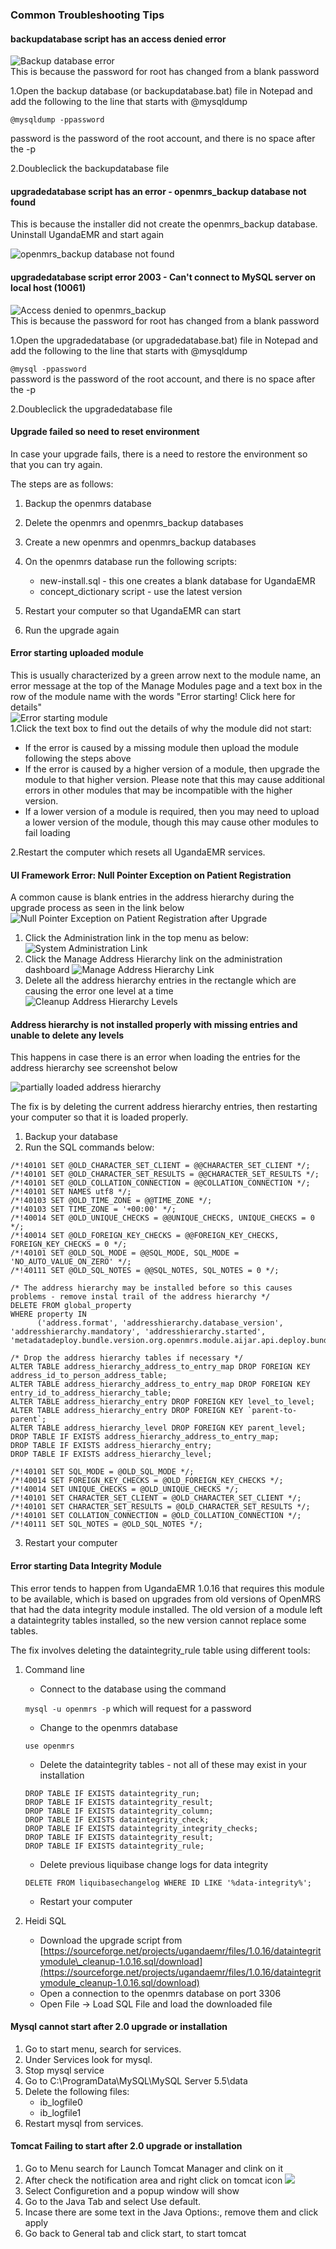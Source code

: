 ### Common Troubleshooting Tips

#### backupdatabase script has an access denied error

![Backup database error](/images/upgrade/upgrade_backup_database_error.png)  
This is because the password for root has changed from a blank password

1.Open the backup database \(or backupdatabase.bat\) file in Notepad and add the following to the line that starts with @mysqldump

`@mysqldump -ppassword`

password is the password of the root account, and there is no space after the -p

2.Doubleclick the backupdatabase file

#### upgradedatabase script has an error - openmrs\_backup database not found

This is because the installer did not create the openmrs\_backup database. Uninstall UgandaEMR and start again

![openmrs\_backup database not found](/images/upgrade/upgrade_error_openmrs_backup_not_found.png)

#### upgradedatabase script error 2003 - Can't connect to MySQL server on local host \(10061\)

![Access denied to openmrs\_backup](/images/upgrade/upgrade_access_denied_to_openmrs_backup.png)  
This is because the password for root has changed from a blank password

1.Open the upgradedatabase \(or upgradedatabase.bat\) file in Notepad and add the following to the line that starts with @mysqldump

`@mysql -ppassword`  
password is the password of the root account, and there is no space after the -p

2.Doubleclick the upgradedatabase file

#### Upgrade failed so need to reset environment

In case your upgrade fails, there is a need to restore the environment so that you can try again.

The steps are as follows:

1. Backup the openmrs database 
2. Delete the openmrs and openmrs\_backup databases
3. Create a new openmrs and openmrs\_backup databases
4. On the openmrs database run the following scripts:

   * new-install.sql - this one creates a blank database for UgandaEMR 
   * concept\_dictionary script - use the latest version  

5. Restart your computer so that UgandaEMR can start

6. Run the upgrade again

#### Error starting uploaded module

This is usually characterized by a green arrow next to the module name, an error message at the top of the Manage Modules page and a text box in the row of the module name with the words "Error starting! Click here for details"  
![Error starting module](/images/error_starting_module.png)  
1.Click the text box to find out the details of why the module did not start:

* If the error is caused by a missing module then upload the module following the steps above
* If the error is caused by a higher version of a module, then upgrade the module to that higher version. Please note that this may cause additional errors in other modules that may be incompatible with the higher version.
* If a lower version of a module is required, then you may need to upload a lower version of the module, though this may cause other modules to fail loading

2.Restart the computer which resets all UgandaEMR services.

#### UI Framework Error: Null Pointer Exception on Patient Registration

A common cause is blank entries in the address hierarchy during the upgrade process as seen in the link below  
![Null Pointer Exception on Patient Registration after Upgrade](/assets/upgrade_error_patient_reg_null_pointer.png)

1. Click the Administration link in the top menu as below:
   ![System Administration Link](/assets/upgrade_error_patient_reg_null_pointer_administration_link.png)
2. Click the Manage Address Hierarchy link on the administration dashboard
   ![Manage Address Hierarchy Link](/assets/manage_address_hierarchy_link.png)
3. Delete all the address hierarchy entries in the rectangle which are causing the error one level at a time 
   ![Cleanup Address Hierarchy Levels](/assets/cleanup_address_hierarchy_level.png)

#### Address hierarchy is not installed properly with missing entries and unable to delete any levels 
This happens in case there is an error when loading the entries for the address hierarchy see screenshot below 

![partially loaded address hierarchy](/assets/address_hierarchy_partially_loaded.jpeg)

The fix is by deleting the current address hierarchy entries, then restarting your computer so that it is loaded properly. 

1. Backup your database 
2. Run the SQL commands below: 

```
/*!40101 SET @OLD_CHARACTER_SET_CLIENT = @@CHARACTER_SET_CLIENT */;
/*!40101 SET @OLD_CHARACTER_SET_RESULTS = @@CHARACTER_SET_RESULTS */;
/*!40101 SET @OLD_COLLATION_CONNECTION = @@COLLATION_CONNECTION */;
/*!40101 SET NAMES utf8 */;
/*!40103 SET @OLD_TIME_ZONE = @@TIME_ZONE */;
/*!40103 SET TIME_ZONE = '+00:00' */;
/*!40014 SET @OLD_UNIQUE_CHECKS = @@UNIQUE_CHECKS, UNIQUE_CHECKS = 0 */;
/*!40014 SET @OLD_FOREIGN_KEY_CHECKS = @@FOREIGN_KEY_CHECKS, FOREIGN_KEY_CHECKS = 0 */;
/*!40101 SET @OLD_SQL_MODE = @@SQL_MODE, SQL_MODE = 'NO_AUTO_VALUE_ON_ZERO' */;
/*!40111 SET @OLD_SQL_NOTES = @@SQL_NOTES, SQL_NOTES = 0 */;

/* The address hierarchy may be installed before so this causes problems - remove instal trail of the address hierarchy */
DELETE FROM global_property
WHERE property IN
      ('address.format', 'addresshierarchy.database_version', 'addresshierarchy.mandatory', 'addresshierarchy.started', 'metadatadeploy.bundle.version.org.openmrs.module.aijar.api.deploy.bundle.UgandaAddressMetadataBundle');

/* Drop the address hierarchy tables if necessary */
ALTER TABLE address_hierarchy_address_to_entry_map DROP FOREIGN KEY address_id_to_person_address_table;
ALTER TABLE address_hierarchy_address_to_entry_map DROP FOREIGN KEY entry_id_to_address_hierarchy_table;
ALTER TABLE address_hierarchy_entry DROP FOREIGN KEY level_to_level;
ALTER TABLE address_hierarchy_entry DROP FOREIGN KEY `parent-to-parent`;
ALTER TABLE address_hierarchy_level DROP FOREIGN KEY parent_level;
DROP TABLE IF EXISTS address_hierarchy_address_to_entry_map;
DROP TABLE IF EXISTS address_hierarchy_entry;
DROP TABLE IF EXISTS address_hierarchy_level;

/*!40101 SET SQL_MODE = @OLD_SQL_MODE */;
/*!40014 SET FOREIGN_KEY_CHECKS = @OLD_FOREIGN_KEY_CHECKS */;
/*!40014 SET UNIQUE_CHECKS = @OLD_UNIQUE_CHECKS */;
/*!40101 SET CHARACTER_SET_CLIENT = @OLD_CHARACTER_SET_CLIENT */;
/*!40101 SET CHARACTER_SET_RESULTS = @OLD_CHARACTER_SET_RESULTS */;
/*!40101 SET COLLATION_CONNECTION = @OLD_COLLATION_CONNECTION */;
/*!40111 SET SQL_NOTES = @OLD_SQL_NOTES */;
```
3. Restart your computer 


#### Error starting Data Integrity Module

This error tends to happen from UgandaEMR 1.0.16 that requires this module to be available, which is based on upgrades from old versions of OpenMRS that had the data integrity module installed. The old version of a module left a dataintegrity tables installed, so the new version cannot replace some tables.

The fix involves deleting the dataintegrity\_rule table using different tools:

1. Command line

   * Connect to the database using the command 

   `mysql -u openmrs -p` which will request for a password

   * Change to the openmrs database 

   `use openmrs`

   * Delete the dataintegrity tables - not all of these may exist in your installation 

   `DROP TABLE IF EXISTS dataintegrity_run;`  
   `DROP TABLE IF EXISTS dataintegrity_result;`  
   `DROP TABLE IF EXISTS dataintegrity_column;`  
   `DROP TABLE IF EXISTS dataintegrity_check;`  
   `DROP TABLE IF EXISTS dataintegrity_integrity_checks;`  
   `DROP TABLE IF EXISTS dataintegrity_result;`  
   `DROP TABLE IF EXISTS dataintegrity_rule;`

   * Delete previous liquibase change logs for data integrity

   `DELETE FROM liquibasechangelog WHERE ID LIKE '%data-integrity%';`

   * Restart your computer 

2. Heidi SQL

   * Download the upgrade script from [https://sourceforge.net/projects/ugandaemr/files/1.0.16/dataintegritymodule\_cleanup-1.0.16.sql/download](https://sourceforge.net/projects/ugandaemr/files/1.0.16/dataintegritymodule_cleanup-1.0.16.sql/download)
   * Open a connection to the openmrs database on port 3306
   * Open File -&gt; Load SQL File and load the downloaded file 

#### Mysql cannot start after 2.0 upgrade or installation 

1. Go to start menu, search for services.
2. Under Services look for mysql.
3. Stop mysql service
4. Go to C:\ProgramData\MySQL\MySQL Server 5.5\data
5. Delete the following files:
    * ib\_logfile0
    * ib\_logfile1
6. Restart mysql from services.

#### Tomcat Failing to start after 2.0 upgrade or installation

1. Go to Menu search for Launch Tomcat Manager and clink on it
2. After check the notification area and right click on tomcat icon ![](/images/installer/windows_notification.png)
3. Select Configuretion and a popup window will show
4. Go to the Java Tab  and select Use default.
5. Incase there are some text in the Java Options:, remove them and click apply
6. Go back to General tab and click start, to start tomcat



